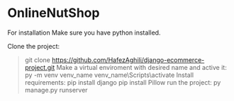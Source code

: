 # OnlineNutShop
For installation
Make sure you have python installed.

Clone the project:
> git clone https://github.com/HafezAghili/django-ecommerce-project.git
Make a virtual enviroment with desired name and active it:
> py -m venv venv_name
> venv_name\Scripts\activate
Install requirements:
> pip install django
> pip install Pillow
run the project:
> py manage.py runserver
